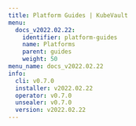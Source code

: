 ```yaml
---
title: Platform Guides | KubeVault
menu:
  docs_v2022.02.22:
    identifier: platform-guides
    name: Platforms
    parent: guides
    weight: 50
menu_name: docs_v2022.02.22
info:
  cli: v0.7.0
  installer: v2022.02.22
  operator: v0.7.0
  unsealer: v0.7.0
  version: v2022.02.22
---
```


